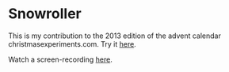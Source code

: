 Snowroller
================================

This is my contribution to the 2013 edition of the advent calendar christmasexperiments.com. Try it [here](http://christmasexperiments.com/2013/21 "Christmas experiment").
    
Watch a screen-recording [here](https://vimeo.com/82333173 "Snowroller video").
